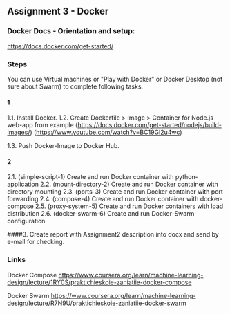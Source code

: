 ## Assignment 3 - Docker
### Docker Docs - Orientation and setup:
https://docs.docker.com/get-started/

### Steps

You can use Virtual machines or "Play with Docker" or Docker Desktop (not sure about Swarm) to complete following tasks.

#### 1
1.1. Install Docker.
1.2. Create Dockerfile > Image > Container for Node.js web-app from example
(https://docs.docker.com/get-started/nodejs/build-images/)
(https://www.youtube.com/watch?v=BC19Gl2u4wc)

1.3. Push Docker-Image to Docker Hub.

#### 2
2.1. (simple-script-1) Create and run Docker container with python-application
2.2. (mount-directory-2) Create and run Docker container with directory mounting
2.3. (ports-3) Create and run Docker container with port forwarding
2.4. (compose-4) Create and run Docker container with docker-compose
2.5. (proxy-system-5) Create and run Docker containers with load distribution
2.6. (docker-swarm-6) Create and run Docker-Swarm configuration


####3. Create report with Assignment2 description into docx and send by e-mail for checking.


### Links
Docker Compose
https://www.coursera.org/learn/machine-learning-design/lecture/1RY0S/praktichieskoie-zaniatiie-docker-compose

Docker Swarm
https://www.coursera.org/learn/machine-learning-design/lecture/R7N9U/praktichieskoie-zaniatiie-docker-swarm